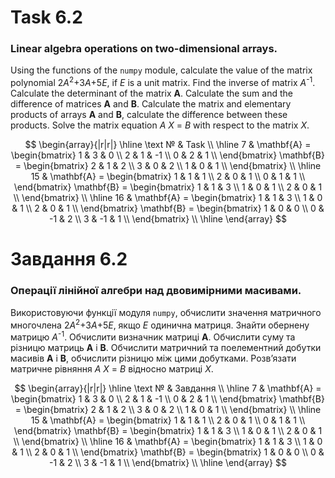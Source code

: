 # Task 6.2

### Linear algebra operations on two-dimensional arrays.

Using the functions of the ``numpy`` module, calculate the value of the matrix polynomial
2*A*<sup>2</sup>+3*A*+5*E*, if *E* is a unit matrix. Find
the inverse of matrix *A*<sup>-1</sup>. Calculate the determinant of the matrix **A**. Calculate the sum and
the difference of matrices **A** and **B**. Calculate the matrix and elementary products
of arrays **A** and **B**, calculate the difference between these products. Solve the matrix
equation *A* *X* = *B* with respect to the matrix *X*.

$$
\begin{array}{|r|r|}
\hline
\text № & Task \\
\hline
7 &
\mathbf{A} =
\begin{bmatrix}
1 & 3 & 0 \\
2 & 1 & -1 \\
0 & 2 & 1 \\
\end{bmatrix}
\mathbf{B} =
\begin{bmatrix}
2 & 1 & 2 \\
3 & 0 & 2 \\
1 & 0 & 1 \\
\end{bmatrix}
\\
\hline
15 &
\mathbf{A} =
\begin{bmatrix}
1 & 1 & 1 \\
2 & 0 & 1 \\
0 & 1 & 1 \\
\end{bmatrix}
\mathbf{B} =
\begin{bmatrix}
1 & 1 & 3 \\
1 & 0 & 1 \\
2 & 0 & 1 \\
\end{bmatrix}
\\
\hline
16 &
\mathbf{A} =
\begin{bmatrix}
1 & 1 & 3 \\
1 & 0 & 1 \\
2 & 0 & 1 \\
\end{bmatrix}
\mathbf{B} =
\begin{bmatrix}
1 & 0 & 0 \\
0 & -1 & 2 \\
3 & -1 & 1 \\
\end{bmatrix}
\\
\hline
\end{array}
$$

# Завдання 6.2

### Операції лінійної алгебри над двовимірними масивами.

Використовуючи функції модуля ``numpy``, обчислити значення
матричного многочлена
2*A*<sup>2</sup>+3*A*+5*E*, якщо *E* одинична матриця. Знайти
обернену матрицю *A*<sup>-1</sup>. Обчислити визначник матриці **A**. Обчислити суму та
різницю матриць **A** і **B**. Обчислити матричний та поелементний добутки
масивів **A** і **B**, обчислити різницю між цими добутками. Розв’язати матричне
рівняння
*A* *X* = *B*
відносно матриці *X*.

$$
\begin{array}{|r|r|}
\hline
\text № & Завдання \\
\hline
7 &
\mathbf{A} =
\begin{bmatrix}
1 & 3 & 0 \\
2 & 1 & -1 \\
0 & 2 & 1 \\
\end{bmatrix}
\mathbf{B} =
\begin{bmatrix}
2 & 1 & 2 \\
3 & 0 & 2 \\
1 & 0 & 1 \\
\end{bmatrix}
\\
\hline
15 &
\mathbf{A} =
\begin{bmatrix}
1 & 1 & 1 \\
2 & 0 & 1 \\
0 & 1 & 1 \\
\end{bmatrix}
\mathbf{B} =
\begin{bmatrix}
1 & 1 & 3 \\
1 & 0 & 1 \\
2 & 0 & 1 \\
\end{bmatrix}
\\
\hline
16 &
\mathbf{A} =
\begin{bmatrix}
1 & 1 & 3 \\
1 & 0 & 1 \\
2 & 0 & 1 \\
\end{bmatrix}
\mathbf{B} =
\begin{bmatrix}
1 & 0 & 0 \\
0 & -1 & 2 \\
3 & -1 & 1 \\
\end{bmatrix}
\\
\hline
\end{array}
$$

